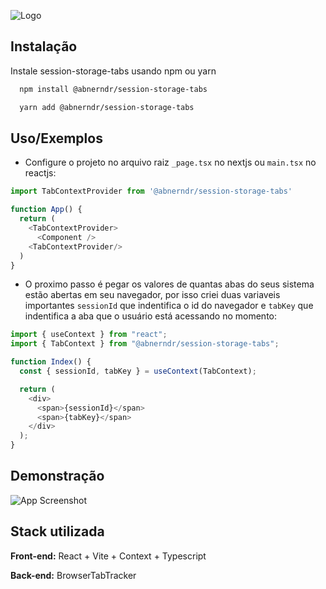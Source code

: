 ![Logo](https://i.ibb.co/3T4SpXz/233321312.jpg)

## Instalação

Instale session-storage-tabs usando npm ou yarn

```bash
  npm install @abnerndr/session-storage-tabs
```

```bash
  yarn add @abnerndr/session-storage-tabs
```

## Uso/Exemplos

- Configure o projeto no arquivo raiz `_page.tsx` no nextjs ou `main.tsx` no reactjs:

```typescript
import TabContextProvider from '@abnerndr/session-storage-tabs'

function App() {
  return (
    <TabContextProvider>
      <Component />
    <TabContextProvider/>
  )
}
```

- O proximo passo é pegar os valores de quantas abas do seus sistema estão abertas em seu navegador, por isso criei duas variaveis importantes `sessionId` que indentifica o id do navegador e `tabKey` que indentifica a aba que o usuário está acessando no momento:

```typescript
import { useContext } from "react";
import { TabContext } from "@abnerndr/session-storage-tabs";

function Index() {
  const { sessionId, tabKey } = useContext(TabContext);

  return (
    <div>
      <span>{sessionId}</span>
      <span>{tabKey}</span>
    </div>
  );
}
```

## Demonstração

![App Screenshot](https://i.ibb.co/BwkyP67/Captura-de-tela-2023-09-16-160250.png)

## Stack utilizada

**Front-end:** React + Vite + Context + Typescript

**Back-end:** BrowserTabTracker
